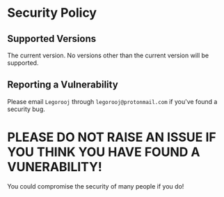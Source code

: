 # Security Policy

## Supported Versions

The current version. No versions other than the current version will be supported.


## Reporting a Vulnerability

Please email `Legorooj` through `legorooj@protonmail.com` if you've found a security bug.


# PLEASE DO NOT RAISE AN ISSUE IF YOU THINK YOU HAVE FOUND A VUNERABILITY!
You could compromise the security of many people if you do!

